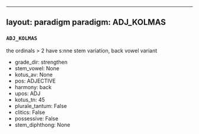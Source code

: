 
---
layout: paradigm
paradigm: ADJ_KOLMAS
---
### ` ADJ_KOLMAS `

the ordinals > 2 have s:nne stem variation, back vowel variant
* grade_dir: strengthen
* stem_vowel: None
* kotus_av: None
* pos: ADJECTIVE
* harmony: back
* upos: ADJ
* kotus_tn: 45
* plurale_tantum: False
* clitics: False
* possessive: False
* stem_diphthong: None

